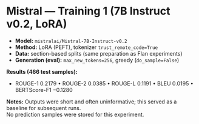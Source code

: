 # Mistral — Training 1 (7B Instruct v0.2, LoRA)

- **Model:** `mistralai/Mistral-7B-Instruct-v0.2`
- **Method:** LoRA (PEFT), tokenizer `trust_remote_code=True`
- **Data:** section-based splits (same preparation as Flan experiments)
- **Generation (eval):** `max_new_tokens=256`, greedy (`do_sample=False`)

**Results (466 test samples):**
- ROUGE-1 0.2179 • ROUGE-2 0.0385 • ROUGE-L 0.1191 • BLEU 0.0195 • BERTScore-F1 −0.1280

**Notes:** Outputs were short and often uninformative; this served as a baseline for subsequent runs.  
No prediction samples were stored for this experiment.
